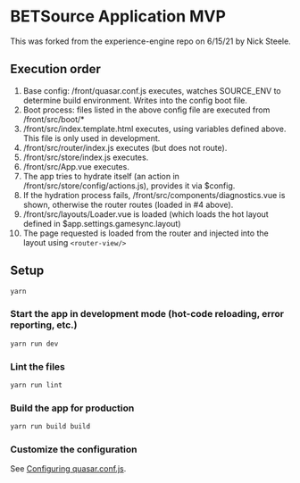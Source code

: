 # BETSource Application MVP

This was forked from the experience-engine repo on 6/15/21 by Nick Steele.

## Execution order
1. Base config: /front/quasar.conf.js executes, watches SOURCE_ENV to determine build environment. Writes into the config boot file.
2. Boot process: files listed in the above config file are executed from /front/src/boot/*
3. /front/src/index.template.html executes, using variables defined above. This file is only used in development.
4. /front/src/router/index.js executes (but does not route).
5. /front/src/store/index.js executes.
6. /front/src/App.vue executes.
7. The app tries to hydrate itself (an action in /front/src/store/config/actions.js), provides it via $config.
8. If the hydration process fails, /front/src/components/diagnostics.vue is shown, otherwise the router routes (loaded in #4 above).
9. /front/src/layouts/Loader.vue is loaded (which loads the hot layout defined in $app.settings.gamesync.layout)
10. The page requested is loaded from the router and injected into the layout using ```<router-view/>```

## Setup
```bash
yarn
```

### Start the app in development mode (hot-code reloading, error reporting, etc.)
```bash
yarn run dev
```

### Lint the files
```bash
yarn run lint
```

### Build the app for production
```bash
yarn run build build
```

### Customize the configuration
See [Configuring quasar.conf.js](https://quasar.dev/quasar-cli/quasar-conf-js).
